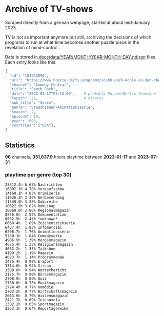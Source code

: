 # Archive of TV-shows

Scraped directly from a german webpage, started at about mid-January 2023.

TV is not as important anymore but still, archiving the decisions of which programs to run at what time
becomes another puzzle piece in the revelation of mind-control.. 

Data is stored in [docs/data/YEAR/MONTH/YEAR-MONTH-DAY.ndjson](docs/data/) files. 
Each entry looks like this:

```python
{
  "id": "181043890", 
  "url": "https://www.hoerzu.de/tv-programm/south-park-kohle-an-den-chefkoch/bid_181043890/", 
  "channel": "Comedy Central", 
  "title": "South Park", 
  "date": "2023-01-17T05:15:00",    # probably Europe/Berlin timezone 
  "length": 25,                     # minutes 
  "sub_title": "Serie", 
  "genre": "Erwachsenen-Animationsserie", 
  "season": 2, 
  "episode": 14, 
  "year": 1998, 
  "countries": ["USA"],
}
```

## Statistics

**96** channels, **351,837.9** hours playtime between **2023-01-17** and **2023-07-31**


### playtime per genre (top 30)

    23312.4h 6.63% Nachrichten
    16802.1h 4.78% Verkaufsshow
    14169.1h 4.03% Krimiserie
    11826.2h 3.36% Werbesendung
    11539.8h 3.28% Dokureihe
    10622.9h 3.02% Dokusoap
    10069.0h 2.86% Regionalmagazin
    8856.0h  2.52% Dokumentation
    8552.5h  2.43% *unknown*
    6660.4h  1.89% Zeichentrickserie
    6437.4h  1.83% Infomercial
    6206.7h  1.76% Animationsserie
    5780.1h  1.64% Comedyserie
    4906.9h  1.39% Morgenmagazin
    4675.4h  1.33% Religionsmagazin
    4662.2h  1.33% Talkshow
    4199.2h  1.19% Magazin
    4023.7h  1.14% Programmende
    3476.4h  0.99% E-Sport
    3314.0h  0.94% Sitcom
    3300.8h  0.94% Wetterbericht
    3175.7h  0.90% Börsenmagazin
    2798.9h  0.80% Quiz
    2760.6h  0.78% Musikmagazin
    2724.4h  0.77% Komödie
    2703.2h  0.77% Wirtschaftsmagazin
    2663.6h  0.76% Wissensmagazin
    2421.7h  0.69% Telenovela
    2302.2h  0.65% Sportmagazin
    2253.1h  0.64% Reportagereihe
